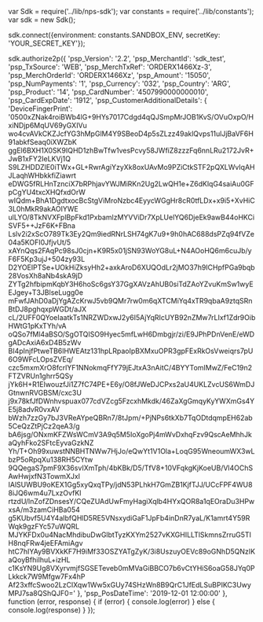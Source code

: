 var Sdk = require('../lib/nps-sdk');
var constants = require('../lib/constants');
var sdk = new Sdk();

sdk.connect({environment: constants.SANDBOX_ENV,
            secretKey: 'YOUR_SECRET_KEY'});

sdk.authorize2p({
    'psp_Version': '2.2',
    'psp_MerchantId': 'sdk_test',
    'psp_TxSource': 'WEB',
    'psp_MerchTxRef': 'ORDERX1466Xz-3',
    'psp_MerchOrderId': 'ORDERX1466Xz',
    'psp_Amount': '15050',
    'psp_NumPayments': '1',
    'psp_Currency': '032',
    'psp_Country': 'ARG',
    'psp_Product': '14',
    'psp_CardNumber': '4507990000000010',
    'psp_CardExpDate': '1912',
    'psp_CustomerAdditionalDetails': {
        'DeviceFingerPrint': '0500xZNak4roiBWb4lG+9HYs7017Cdgd4qQJSmpMrJOB1KvS/OVuOxpO/HxiNDjp6MqUV69yGXIVu
                            wo4cvAVkCKZJcfYG3hMpGlM4Y9SBeoD4p5sZLzz49aklQvps11ulJjBaVF6H91abkfSeaq0iXWZbK
                            ggEl6BXH1X0SK9IQHD1zhBwTfw1vesPcvy58JWfiZ8zzzFq6nnLRu2172JvR+JwB1xFY2IeLKVj1Q
                            S9LZHDDZlE0iTWx+GL+RwrAgiYzyXk8oxUAvMo9PZiCtkSTF2pQXLWvIqAHJLaqhWHbkkfiZiawrt
                            eDWG5fRLHnTznciX7bRPhjavYWJMiRKn2Ug2LwQH1e+Z6dKlqG4saiAu0GFpCgYU4txcXHQfxdOrW
                            wIQdm+BhA1DgdtxocBcStgViMroNzbc4EyycWGgHr8cR0tfLDx+x9i5+XvHiC3L0hMkR9akAOIYWE
                            ulLYO/8TkNVXFplBpFkd1PxbamlzMYVViDr7XpLUelYQ6DjeEk9awB44oHKCiSVF5++JzF6K+FBna
                            Lslv2i2xScO789Tk3Ey2Qm9iedRNrLSH74gK7u9+9h0hAC688dsPZq94fVZe04a5KOFI0JfjvUt/5
                            xAYnQqs2FAqPc98sJ0cjn+K9R5x01jSN93WoYG8uL+N4AOoHQ6m6cuJb/yF6F5Kp3ujJ+504zy93L
                            D2YOEIPTSe+UOkHiZksyHh2+axkAroD6XUQOdLr2jMO37h9ICHpfPGa9bqb28VosXh8aNb4skA9jD
                            ZYTg2hfbipmKqbY3H6hoSc6gsY37GgXAVzAhUB0siTdZAoYZvuKmSw1wyEEJgey+T3JBlseLugg0e
                            mFwfJAhD0aDjYgAZcKrwJ5vb9QMr7rw0m6qXTCMiYq4xTR9qbaA9ztqSRnBtDJ8pghqxpWGDt/aJX
                            cL/2UFF0QYoeIaatkTs1NRZWDxwJ2y6I5AjYqRIcUYB92nZMw7rLIxf1Zdr9OibHWtG1pKxTYh/vA
                            oQSo7fMl4aBSO/SgOTQISO9Hyec5mfLwH6Dmbgjr/zi/E9JPhPDnVenE/eWDgADcAxiA6xD4B5zWv
                            BI4pInjfPtweTB6lHWEAtz131hpLRpaoIpBXMxuOPR3gpFExRkOsVweiqrs7pU6O9WFcLOpsZVEq/
                            czc5mxmXrO8fcrlYF1NNokmqFfY79jEJtxA3nAitC/4BYYTomIMwZ/FeC19n2FTZVRUn1ghrr5QSy
                            jYk6H+R1EIwouzfJi1Z7fC74PE+E6y/O8fJWeDJCPxs2aU4UKLZvcUS6WmDJGtnwnRVGBSM/cxc3U
                            j9x78kfJfDWnhvspuax077cdVZcg5FzcxhMkdk/46ZaXgGmqyKyYWXmGs4YE5j8advR0vxAV
                            bWzh7zzGy7bJ3VReAYpeQBRn7/8tJpm/+PjNPs6tkXb7TqODtdqmpEH62ab5CeQzZtPjCz2qeA3/g
                            bA6jsg/ONxmKFZWsWCmV3A9q5M5IoXgoPj4mWvDxhqFzv9QscAeMhhJkaQyhFko2SFtcEyvaGzkNZ
                            Yh/T+Oh99xuwstNNBHTNWw7HjJo/eQwYt1V1Ola+LoqG95WneoumWX3wLbzP5oRpqXu138RH5CYtw
                            9QQegaS7pmF9X36svIXmTph/4bKBk/D5/TfV8+10VFqkgKjKoeUB/Vl4OChSAwHwjxfN3TowmXJxl
                            IAlSUWBU9oKEX1Gg5xyQxqTPy/jdN53PLhkH7GmZB1KjfTJJ/UCcFPF4WU88iJQ6wm4u7LxzOvfKI
                            rtzdU/lnZofZDnsesY/CQeZUAdUwFmyHagiXqlb4HYxQOR8a1qEOraDu3HPwxsA/m3zamCiHBa054
                            g5KUbvf5U4Y4aIbfQHlD5RE5VNsxydiGaF1JpFb4inDnR7yaL/K1amrt4Y59RWqk9gzFYc57uWQRL
                            MJYKFDx0u4NacMhdibuDwGlbtTyzKXYm2527vKXGHILLTlSkmnsZrruG5TIH8nqFRw4jeEFAmiAgv
                            htC7hIYAy9BVXkKF7H9iMf33OSZYATgZyK/3i8UszuyOEVc89oGNhD5QNzIKaQoyBfhiIhuL+izHL
                            c1KsYN9Ug8VXyrvmjfSGSETeveb0mMVaGiBBCO7b6vCtYHiS6oaG58JYq0PLkkck7W9Mfgw7Fx4hP
                            Af23xffcSwoo2LzClXqw1Ww5xGUy74SHzWn8B9QrC1JfEdLSuBPIKC3UwyMPJ7sa8QShQJF0='
    },
    'psp_PosDateTime': '2019-12-01 12:00:00'
},
function (error, response) { 
    if (error) {
        console.log(error)
    } else { 
        console.log(response)
    }
});

